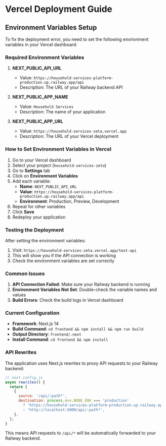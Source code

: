 # Vercel Deployment Guide

## Environment Variables Setup

To fix the deployment error, you need to set the following environment variables in your Vercel dashboard:

### Required Environment Variables

1. **NEXT_PUBLIC_API_URL**
   - Value: `https://household-services-platform-production.up.railway.app/api`
   - Description: The URL of your Railway backend API

2. **NEXT_PUBLIC_APP_NAME**
   - Value: `Household Services`
   - Description: The name of your application

3. **NEXT_PUBLIC_APP_URL**
   - Value: `https://household-services-zeta.vercel.app`
   - Description: The URL of your Vercel deployment

### How to Set Environment Variables in Vercel

1. Go to your Vercel dashboard
2. Select your project (`household-services-zeta`)
3. Go to **Settings** tab
4. Click on **Environment Variables**
5. Add each variable:
   - **Name**: `NEXT_PUBLIC_API_URL`
   - **Value**: `https://household-services-platform-production.up.railway.app/api`
   - **Environment**: Production, Preview, Development
6. Repeat for other variables
7. Click **Save**
8. Redeploy your application

### Testing the Deployment

After setting the environment variables:

1. Visit: `https://household-services-zeta.vercel.app/test-api`
2. This will show you if the API connection is working
3. Check the environment variables are set correctly

### Common Issues

1. **API Connection Failed**: Make sure your Railway backend is running
2. **Environment Variables Not Set**: Double-check the variable names and values
3. **Build Errors**: Check the build logs in Vercel dashboard

### Current Configuration

- **Framework**: Next.js 14
- **Build Command**: `cd frontend && npm install && npm run build`
- **Output Directory**: `frontend/.next`
- **Install Command**: `cd frontend && npm install`

### API Rewrites

The application uses Next.js rewrites to proxy API requests to your Railway backend:

```javascript
// next.config.js
async rewrites() {
  return [
    {
      source: '/api/:path*',
      destination: process.env.NODE_ENV === 'production' 
        ? 'https://household-services-platform-production.up.railway.app/api/:path*'
        : 'http://localhost:5000/api/:path*',
    },
  ];
}
```

This means API requests to `/api/*` will be automatically forwarded to your Railway backend. 